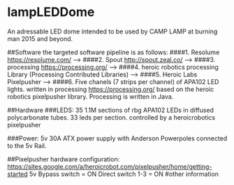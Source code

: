 # lampLEDDome
An adressable LED dome intended to be used by CAMP LAMP at burning man 2015 and beyond.

##Software
the targeted software pipeline is as follows:
####1. Resolume <https://resolume.com/> --> 
####2. Spout <http://spout.zeal.co/> --> 
####3. processing <https://processing.org/> -->
####4. heroic robotics processing Library (Processing Contributed Libraries) -->
####5. Heroic Labs Pixelpusher -->
####6. Five chanels (7 strips per channel) of APA102 LED lights.
written in processing <https://processing.org/> based on the heroic robotics pixelpusher library.
Processing is written in Java.

##Hardware
###LEDS:
35 1.1M sections of rbg APA102 LEDs in diffused polycarbonate tubes.
33 leds per section.
controlled by a heroicrobotics pixelpusher

###Power:
5v 30A ATX power supply with Anderson Powerpoles connected to the 5v Rail.

##Pixelpusher hardware configuration:
<https://sites.google.com/a/heroicrobot.com/pixelpusher/home/getting-started>
5v Bypass switch = ON
Direct switch 1-3 = ON
#other information
